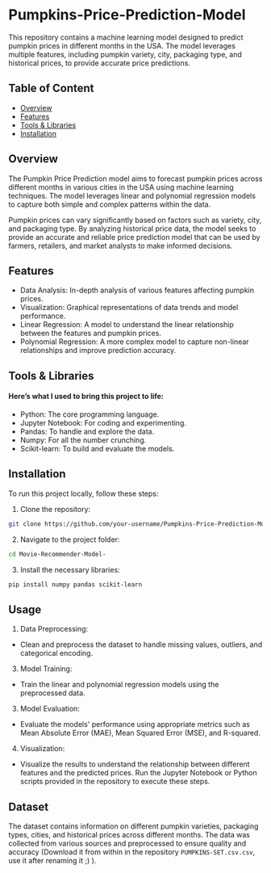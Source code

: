 # Pumpkins-Price-Prediction-Model
This repository contains a machine learning model designed to predict pumpkin prices in different months in the USA. The model leverages multiple features, including pumpkin variety, city, packaging type, and historical prices, to provide accurate price predictions.
## Table of Content
* [Overview](#Overview)
* [Features](#Features)
* [Tools & Libraries](#Tools-&-Libraries)
* [Installation](#Installation)
## Overview
The Pumpkin Price Prediction model aims to forecast pumpkin prices across different months in various cities in the USA using machine learning techniques. The model leverages linear and polynomial regression models to capture both simple and complex patterns within the data.

Pumpkin prices can vary significantly based on factors such as variety, city, and packaging type. By analyzing historical price data, the model seeks to provide an accurate and reliable price prediction model that can be used by farmers, retailers, and market analysts to make informed decisions.
## Features 
* Data Analysis: In-depth analysis of various features affecting pumpkin prices.
* Visualization: Graphical representations of data trends and model performance.
* Linear Regression: A model to understand the linear relationship between the features and pumpkin prices.
* Polynomial Regression: A more complex model to capture non-linear relationships and improve prediction accuracy.
## Tools & Libraries
#### Here’s what I used to bring this project to life:
* Python: The core programming language.
* Jupyter Notebook: For coding and experimenting.
* Pandas: To handle and explore the data.
* Numpy: For all the number crunching.
* Scikit-learn: To build and evaluate the models.
## Installation
To run this project locally, follow these steps:
1. Clone the repository:
 ```bash
git clone https://github.com/your-username/Pumpkins-Price-Prediction-Model.git
 ```
2. Navigate to the project folder:
``` bash
cd Movie-Recommender-Model-
```
3. Install the necessary libraries:
``` bash
pip install numpy pandas scikit-learn
```
## Usage
1. Data Preprocessing:
  * Clean and preprocess the dataset to handle missing values, outliers, and categorical encoding.
3. Model Training:
  * Train the linear and polynomial regression models using the preprocessed data.
3. Model Evaluation:
  * Evaluate the models' performance using appropriate metrics such as Mean Absolute Error (MAE), Mean Squared Error (MSE), and R-squared.
4. Visualization:
  * Visualize the results to understand the relationship between different features and the predicted prices.
Run the Jupyter Notebook or Python scripts provided in the repository to execute these steps.
## Dataset
The dataset contains information on different pumpkin varieties, packaging types, cities, and historical prices across different months. The data was collected from various sources and preprocessed to ensure quality and accuracy (Download it from within in the repository `PUMPKINS-SET.csv.csv`, use it after renaming it ;) ).

